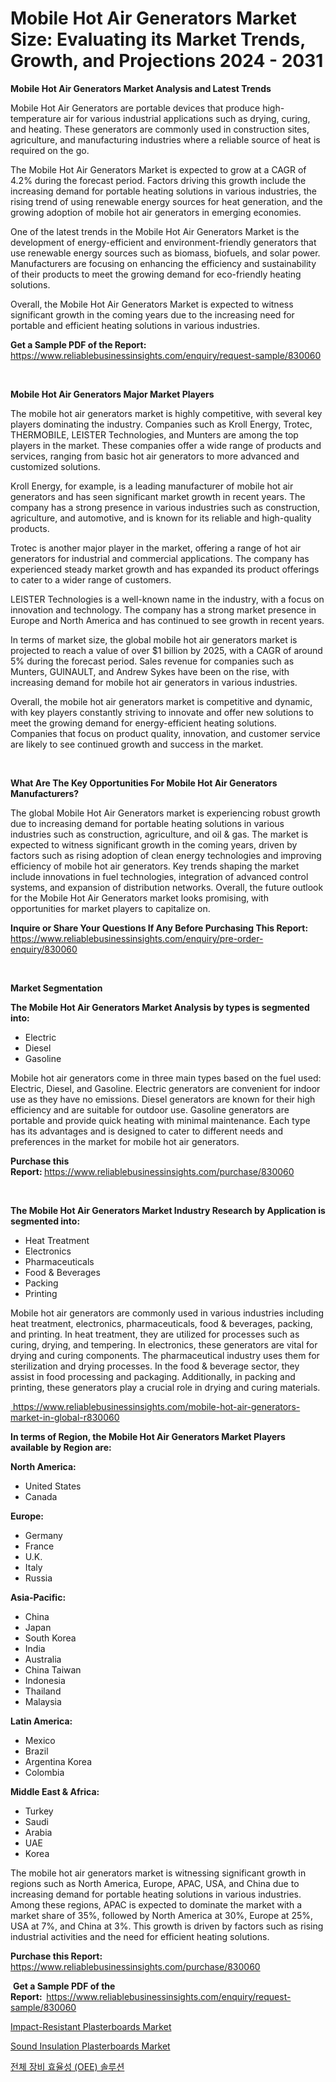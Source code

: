 <p><h1>Mobile Hot Air Generators Market Size: Evaluating its Market Trends, Growth, and Projections 2024 - 2031</h1></p><p><strong>Mobile Hot Air Generators Market Analysis and Latest Trends</strong></p>
<p><p>Mobile Hot Air Generators are portable devices that produce high-temperature air for various industrial applications such as drying, curing, and heating. These generators are commonly used in construction sites, agriculture, and manufacturing industries where a reliable source of heat is required on the go.</p><p>The Mobile Hot Air Generators Market is expected to grow at a CAGR of 4.2% during the forecast period. Factors driving this growth include the increasing demand for portable heating solutions in various industries, the rising trend of using renewable energy sources for heat generation, and the growing adoption of mobile hot air generators in emerging economies.</p><p>One of the latest trends in the Mobile Hot Air Generators Market is the development of energy-efficient and environment-friendly generators that use renewable energy sources such as biomass, biofuels, and solar power. Manufacturers are focusing on enhancing the efficiency and sustainability of their products to meet the growing demand for eco-friendly heating solutions.</p><p>Overall, the Mobile Hot Air Generators Market is expected to witness significant growth in the coming years due to the increasing need for portable and efficient heating solutions in various industries.</p></p>
<p><strong>Get a Sample PDF of the Report:&nbsp;</strong> <a href="https://www.reliablebusinessinsights.com/enquiry/request-sample/830060">https://www.reliablebusinessinsights.com/enquiry/request-sample/830060</a></p>
<p>&nbsp;</p>
<p><strong>Mobile Hot Air Generators Major Market Players</strong></p>
<p><p>The mobile hot air generators market is highly competitive, with several key players dominating the industry. Companies such as Kroll Energy, Trotec, THERMOBILE, LEISTER Technologies, and Munters are among the top players in the market. These companies offer a wide range of products and services, ranging from basic hot air generators to more advanced and customized solutions.</p><p>Kroll Energy, for example, is a leading manufacturer of mobile hot air generators and has seen significant market growth in recent years. The company has a strong presence in various industries such as construction, agriculture, and automotive, and is known for its reliable and high-quality products.</p><p>Trotec is another major player in the market, offering a range of hot air generators for industrial and commercial applications. The company has experienced steady market growth and has expanded its product offerings to cater to a wider range of customers.</p><p>LEISTER Technologies is a well-known name in the industry, with a focus on innovation and technology. The company has a strong market presence in Europe and North America and has continued to see growth in recent years.</p><p>In terms of market size, the global mobile hot air generators market is projected to reach a value of over $1 billion by 2025, with a CAGR of around 5% during the forecast period. Sales revenue for companies such as Munters, GUINAULT, and Andrew Sykes have been on the rise, with increasing demand for mobile hot air generators in various industries.</p><p>Overall, the mobile hot air generators market is competitive and dynamic, with key players constantly striving to innovate and offer new solutions to meet the growing demand for energy-efficient heating solutions. Companies that focus on product quality, innovation, and customer service are likely to see continued growth and success in the market.</p></p>
<p>&nbsp;</p>
<p><strong>What Are The Key Opportunities For Mobile Hot Air Generators Manufacturers?</strong></p>
<p><p>The global Mobile Hot Air Generators market is experiencing robust growth due to increasing demand for portable heating solutions in various industries such as construction, agriculture, and oil & gas. The market is expected to witness significant growth in the coming years, driven by factors such as rising adoption of clean energy technologies and improving efficiency of mobile hot air generators. Key trends shaping the market include innovations in fuel technologies, integration of advanced control systems, and expansion of distribution networks. Overall, the future outlook for the Mobile Hot Air Generators market looks promising, with opportunities for market players to capitalize on.</p></p>
<p><strong>Inquire or Share Your Questions If Any Before Purchasing This Report:</strong> <a href="https://www.reliablebusinessinsights.com/enquiry/pre-order-enquiry/830060">https://www.reliablebusinessinsights.com/enquiry/pre-order-enquiry/830060</a></p>
<p>&nbsp;</p>
<p><strong>Market Segmentation</strong></p>
<p><strong>The Mobile Hot Air Generators Market Analysis by types is segmented into:</strong></p>
<p><ul><li>Electric</li><li>Diesel</li><li>Gasoline</li></ul></p>
<p><p>Mobile hot air generators come in three main types based on the fuel used: Electric, Diesel, and Gasoline. Electric generators are convenient for indoor use as they have no emissions. Diesel generators are known for their high efficiency and are suitable for outdoor use. Gasoline generators are portable and provide quick heating with minimal maintenance. Each type has its advantages and is designed to cater to different needs and preferences in the market for mobile hot air generators.</p></p>
<p><strong>Purchase this Report:&nbsp;</strong><a href="https://www.reliablebusinessinsights.com/purchase/830060">https://www.reliablebusinessinsights.com/purchase/830060</a></p>
<p>&nbsp;</p>
<p><strong>The Mobile Hot Air Generators Market Industry Research by Application is segmented into:</strong></p>
<p><ul><li>Heat Treatment</li><li>Electronics</li><li>Pharmaceuticals</li><li>Food & Beverages</li><li>Packing</li><li>Printing</li></ul></p>
<p><p>Mobile hot air generators are commonly used in various industries including heat treatment, electronics, pharmaceuticals, food & beverages, packing, and printing. In heat treatment, they are utilized for processes such as curing, drying, and tempering. In electronics, these generators are vital for drying and curing components. The pharmaceutical industry uses them for sterilization and drying processes. In the food & beverage sector, they assist in food processing and packaging. Additionally, in packing and printing, these generators play a crucial role in drying and curing materials.</p></p>
<p><a href="https://www.reliablebusinessinsights.com/mobile-hot-air-generators-market-in-global-r830060">&nbsp;https://www.reliablebusinessinsights.com/mobile-hot-air-generators-market-in-global-r830060</a></p>
<p><strong>In terms of Region, the Mobile Hot Air Generators Market Players available by Region are:</strong></p>
<p>
    <p> <strong> North America: </strong>
        <ul>
            <li>United States</li>
            <li>Canada</li>
        </ul>
        </p> 
    <p> <strong> Europe: </strong>
        <ul>
            <li>Germany</li>
            <li>France</li>
            <li>U.K.</li>
            <li>Italy</li>
            <li>Russia</li>
        </ul>
        </p> 
    <p> <strong> Asia-Pacific: </strong>
        <ul>
            <li>China</li>
            <li>Japan</li>
            <li>South Korea</li>
            <li>India</li>
            <li>Australia</li>
            <li>China Taiwan</li>
            <li>Indonesia</li>
            <li>Thailand</li>
            <li>Malaysia</li>
        </ul>
        </p> 
    <p> <strong> Latin America: </strong>
        <ul>
            <li>Mexico</li>
            <li>Brazil</li>
            <li>Argentina Korea</li>
            <li>Colombia</li>
        </ul>
        </p> 
    <p> <strong> Middle East & Africa: </strong>
        <ul>
            <li>Turkey</li>
            <li>Saudi</li>
            <li>Arabia</li>
            <li>UAE</li>
            <li>Korea</li>
        </ul>
    </p>
    </p>
<p><p>The mobile hot air generators market is witnessing significant growth in regions such as North America, Europe, APAC, USA, and China due to increasing demand for portable heating solutions in various industries. Among these regions, APAC is expected to dominate the market with a market share of 35%, followed by North America at 30%, Europe at 25%, USA at 7%, and China at 3%. This growth is driven by factors such as rising industrial activities and the need for efficient heating solutions.</p></p>
<p><strong>Purchase this Report: </strong><a href="https://www.reliablebusinessinsights.com/purchase/830060">https://www.reliablebusinessinsights.com/purchase/830060</a></p>
<p>&nbsp;<strong>Get a Sample PDF of the Report:&nbsp;&nbsp;</strong><a href="https://www.reliablebusinessinsights.com/enquiry/request-sample/830060">https://www.reliablebusinessinsights.com/enquiry/request-sample/830060</a></p>
<p><strong></strong></p>
<p><p><a href="https://github.com/nathandecarvalho/Market-Research-Report-List-3/blob/main/impact-resistant-plasterboards-market.md">Impact-Resistant Plasterboards Market</a></p><p><a href="https://github.com/julyju69/Market-Research-Report-List-3/blob/main/sound-insulation-plasterboards-market.md">Sound Insulation Plasterboards Market</a></p><p><a href="https://github.com/vseigx30c9a1j/Market-Research-Report-List-2/blob/main/253231197879.md">전체 장비 효율성 (OEE) 솔루션</a></p></p>